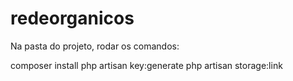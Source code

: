 # redeorganicos

Na pasta do projeto, rodar os comandos:

composer install
php artisan key:generate
php artisan storage:link
